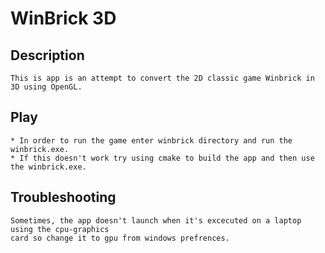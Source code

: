 # WinBrick 3D

## Description 

    This is app is an attempt to convert the 2D classic game Winbrick in 3D using OpenGL.

## Play

    * In order to run the game enter winbrick directory and run the winbrick.exe.
    * If this doesn't work try using cmake to build the app and then use the winbrick.exe.

## Troubleshooting

    Sometimes, the app doesn't launch when it's excecuted on a laptop using the cpu-graphics
    card so change it to gpu from windows prefrences.

